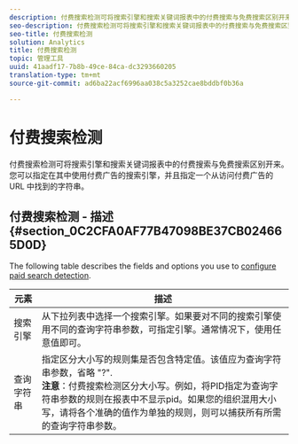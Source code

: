 ```yaml
---
description: 付费搜索检测可将搜索引擎和搜索关键词报表中的付费搜索与免费搜索区别开来。您可以指定在其中使用付费广告的搜索引擎，并且指定一个从访问付费广告的 URL 中找到的字符串。
seo-description: 付费搜索检测可将搜索引擎和搜索关键词报表中的付费搜索与免费搜索区别开来。您可以指定在其中使用付费广告的搜索引擎，并且指定一个从访问付费广告的 URL 中找到的字符串。
seo-title: 付费搜索检测
solution: Analytics
title: 付费搜索检测
topic: 管理工具
uuid: 41aadf17-7b8b-49ce-84ca-dc3293660205
translation-type: tm+mt
source-git-commit: ad6ba22acf6996aa038c5a3252cae8bddbf0b36a

---
```



# 付费搜索检测

付费搜索检测可将搜索引擎和搜索关键词报表中的付费搜索与免费搜索区别开来。您可以指定在其中使用付费广告的搜索引擎，并且指定一个从访问付费广告的 URL 中找到的字符串。

## 付费搜索检测 - 描述 {#section_0C2CFA0AF77B47098BE37CB024665D0D}

The following table describes the fields and options you use to [configure paid search detection](../../../admin/admin/paid-search-detection/t-paid-search-detection.md#task_D0BBDB78771E4BDBB495A004A080D647).

| 元素 | 描述 |
|--- |--- |
| 搜索引擎 | 从下拉列表中选择一个搜索引擎。如果要对不同的搜索引擎使用不同的查询字符串参数，可指定引擎。通常情况下，使用任意值即可。 |
| 查询字符串 | 指定区分大小写的规则集是否包含特定值。该值应为查询字符串参数，省略 "?". <br>**注意**：付费搜索检测区分大小写。例如，将PID指定为查询字符串参数的规则在报表中不显示pid。如果您的组织混用大小写，请将各个准确的值作为单独的规则，则可以捕获所有所需的查询字符串参数。</br> |